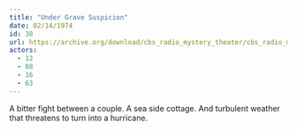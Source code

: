 ```yaml
---
title: "Under Grave Suspicion"
date: 02/14/1974
id: 38
url: https://archive.org/download/cbs_radio_mystery_theater/cbs_radio_mystery_theater-0001-0050.zip/cbs_radio_mystery_theater-0001-0050%2Fcbsrmt_0038_under_grave_suspicion.mp3
actors:
  - 12
  - 88
  - 16
  - 63
---
```

A bitter fight between a couple. A sea side cottage. And turbulent weather that threatens to turn into a hurricane.